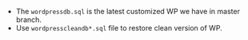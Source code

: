 * The `wordpressdb.sql` is the latest customized WP we have in master branch.
* Use `wordpresscleandb*.sql` file to restore clean version of WP.

